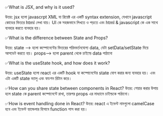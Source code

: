✅What is JSX, and why is it used?

উত্তর: jsx হলো javascrpt XML যা রিয়েক্ট এর একটি syntax extension, যেখানে javascript কোডের ভিতরে html লেখা যায়।
UI কে সহজভাবে লিখতে ও পড়তে এবং html & javascript কে এক সাথে ব্যবহার করতে ব্যবহার হয়।

✅What is the difference between State and Props?

উত্তর: state --> হলো কম্পোনেন্টের ভিতরের পরিববর্তনযোগ্য data, যেটা setData/setState দিয়ে আপডেট করতে হয়।
props--> হলো parent থেকে চাইল্ডে data পাঠানো

✅What is the useState hook, and how does it work?

উত্তর: useState হলো react এর একটি hook যা কম্পোনেন্টের state যোগ করার জন্য ব্যবহার হয়।
এবং এটা একটি state ভ্যালু এবং ফাংশন রিটান করে।

✅How can you share state between components in React?
উত্তর: শেয়ার করার উপায় হলে state কে parent কম্পোনেন্টে রাখা, তারপর props এর মাধ্যামে চাইল্ডকে পাঠানো।

✅How is event handling done in React?
উত্তর: react এ ইভেন্ট নামগুলো camelCase হবে এবং ইভেন্ট হ্যান্ডেলার হিসাবে function পাস করা হয়।
